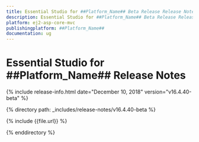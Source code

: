 ```yaml
---
title: Essential Studio for ##Platform_Name## Beta Release Release Notes  
description: Essential Studio for ##Platform_Name## Beta Release Release Notes  
platform: ej2-asp-core-mvc
publishingplatform: ##Platform_Name##
documentation: ug
---
```


# Essential Studio for  ##Platform_Name##  Release Notes  

{% include release-info.html date="December 10, 2018"   version="v16.4.40-beta"  %} 

{% directory path: _includes/release-notes/v16.4.40-beta %}

{% include {{file.url}} %}

{% enddirectory %}

